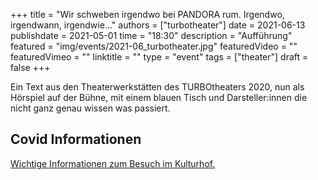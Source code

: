 +++
title = "Wir schweben irgendwo bei PANDORA rum. Irgendwo, irgendwann, irgendwie..."
authors = ["turbotheater"]
date = 2021-06-13
publishdate = 2021-05-01
time = "18:30"
description = "Aufführung"
featured = "img/events/2021-06_turbotheater.jpg"
featuredVideo = ""
featuredVimeo = ""
linktitle = ""
type = "event"
tags = ["theater"]
draft = false
+++

Ein Text aus den Theaterwerkstätten des TURBOtheaters 2020, nun als Hörspiel auf der Bühne, mit einem blauen Tisch und Darsteller:innen die nicht ganz genau wissen was passiert. 

## Covid Informationen

[Wichtige Informationen zum Besuch im Kulturhof.](covid-info)